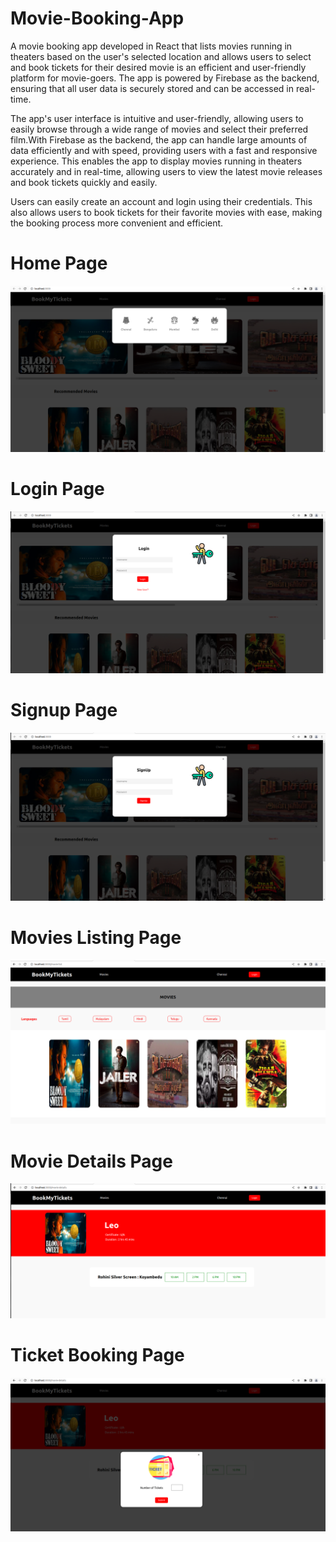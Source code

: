 # Movie-Booking-App

A movie booking app developed in React that lists movies running in theaters based on the user's selected location and allows users to select and book tickets for their desired movie is an efficient and user-friendly platform for movie-goers. The app is powered by Firebase as the backend, ensuring that all user data is securely stored and can be accessed in real-time.

The app's user interface is intuitive and user-friendly, allowing users to easily browse through a wide range of movies and select their preferred film.With Firebase as the backend, the app can handle large amounts of data efficiently and with speed, providing users with a fast and responsive experience. This enables the app to display movies running in theaters accurately and in real-time, allowing users to view the latest movie releases and book tickets quickly and easily.

Users can easily create an account and login using their credentials. This also allows users to book tickets for their favorite movies with ease, making the booking process more convenient and efficient.

# Home Page

![alt text](https://github.com/Ramkumar9944/Movie-Booking-App/blob/main/Movie-Booking-App-Homepage.png)

# Login Page

![alt text](https://github.com/Ramkumar9944/Movie-Booking-App/blob/main/Movie-Booking-App-Login.png)

# Signup Page

![alt text](https://github.com/Ramkumar9944/Movie-Booking-App/blob/main/Movie-Booking-App-Signup.png)

# Movies Listing Page

![alt text](https://github.com/Ramkumar9944/Movie-Booking-App/blob/main/Movie-Booking-App-Movies-Listing.png)

# Movie Details Page

![alt text](https://github.com/Ramkumar9944/Movie-Booking-App/blob/main/Movie-Booking-App-Movie-Details.png)

# Ticket Booking Page

![alt text](https://github.com/Ramkumar9944/Movie-Booking-App/blob/main/Movie-Booking-App-Ticket-Booking.png)

